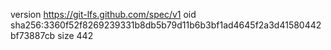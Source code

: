 version https://git-lfs.github.com/spec/v1
oid sha256:3360f52f8269239331b8db5b79d11b6b3bf1ad4645f2a3d41580442bf73887cb
size 442
